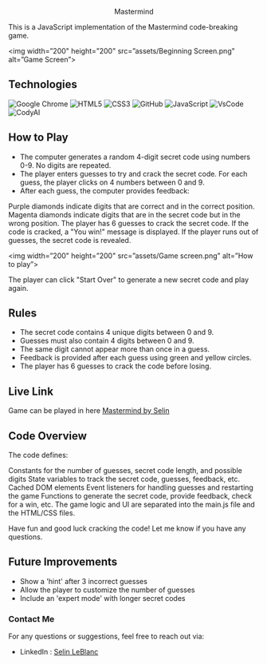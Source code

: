 <p align="center">
Mastermind
</p>



This is a JavaScript implementation of the Mastermind code-breaking game.

<p align=”center”>

<img width=”200" height=”200" src=”assets/Beginning Screen.png" alt=”Game Screen”>

</p>


## Technologies
![Google Chrome](https://img.shields.io/badge/Google%20Chrome-4285F4?style=for-the-badge&logo=GoogleChrome&logoColor=white) 
![HTML5](https://img.shields.io/badge/html5-%23E34F26.svg?style=for-the-badge&logo=html5&logoColor=white)
![CSS3](https://img.shields.io/badge/css3-%231572B6.svg?style=for-the-badge&logo=css3&logoColor=white)
![GitHub](https://img.shields.io/badge/github-%23121011.svg?style=for-the-badge&logo=github&logoColor=white)
![JavaScript](https://img.shields.io/badge/javascript-%23323330.svg?style=for-the-badge&logo=javascript&logoColor=%23F7DF1E)
![VsCode](https://img.shields.io/badge/Visual%20Studio%20Code-0078d7.svg?style=for-the-badge&logo=visual-studio-code&logoColor=white)
![CodyAI]()


## How to Play
* The computer generates a random 4-digit secret code using numbers 0-9. No digits are repeated.
* The player enters guesses to try and crack the secret code. For each guess, the player clicks on 4 numbers between 0 and 9.
* After each guess, the computer provides feedback:

Purple diamonds indicate digits that are correct and in the correct position.
Magenta diamonds indicate digits that are in the secret code but in the wrong position.
The player has 6 guesses to crack the secret code. If the code is cracked, a "You win!" message is displayed. If the player runs out of guesses, the secret code is revealed.

<p align=”center”>

<img width=”200" height=”200" src=”assets/Game screen.png" alt=”How to play”>

</p>


The player can click "Start Over" to generate a new secret code and play again.

## Rules
* The secret code contains 4 unique digits between 0 and 9.
* Guesses must also contain 4 digits between 0 and 9.
* The same digit cannot appear more than once in a guess.
* Feedback is provided after each guess using green and yellow circles.
* The player has 6 guesses to crack the code before losing.

## Live Link

Game can be played in here
[Mastermind by Selin](https://b-selin.github.io/mastermind)

## Code Overview

The code defines:

Constants for the number of guesses, secret code length, and possible digits
State variables to track the secret code, guesses, feedback, etc.
Cached DOM elements
Event listeners for handling guesses and restarting the game
Functions to generate the secret code, provide feedback, check for a win, etc.
The game logic and UI are separated into the main.js file and the HTML/CSS files.

Have fun and good luck cracking the code! Let me know if you have any questions.  


## Future Improvements

- Show a 'hint' after 3 incorrect guesses
- Allow the player to customize the number of guesses
- Include an 'expert mode' with longer secret codes


### Contact Me
For any questions or suggestions, feel free to reach out via:
- LinkedIn : [Selin LeBlanc](https://www.linkedin.com/in/selin-leblanc/)
